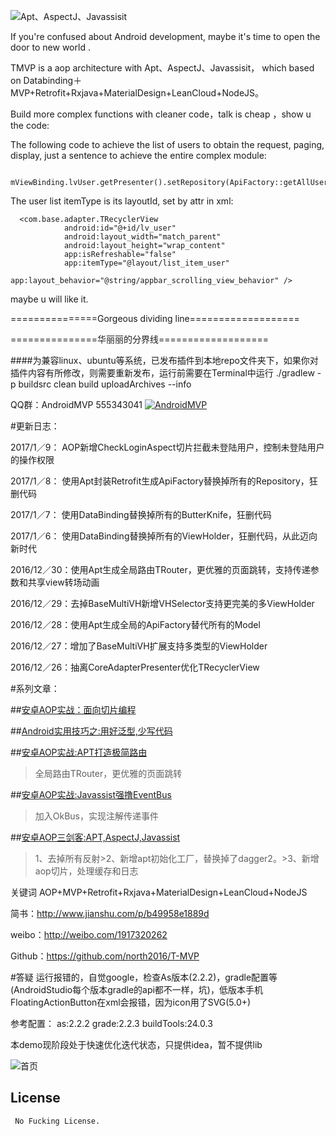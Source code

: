 ![Apt、AspectJ、Javassisit](http://upload-images.jianshu.io/upload_images/751860-0641778f0bc265ad.png?imageMogr2/auto-orient/strip%7CimageView2/2/w/1240)


If you're confused about Android development, maybe it's time to open the door to  new world .

TMVP is a aop architecture with Apt、AspectJ、Javassisit，
which based on Databinding＋MVP+Retrofit+Rxjava+MaterialDesign+LeanCloud+NodeJS。

Build more complex functions with cleaner code，talk is cheap ，show u the code:

The following code to achieve the list of users to obtain the request, paging, display, 
 just a sentence to achieve the entire complex module:

```
    mViewBinding.lvUser.getPresenter().setRepository(ApiFactory::getAllUser).fetch();
```

The user list itemType is its layoutId, set by attr in xml:

```
  <com.base.adapter.TRecyclerView
            android:id="@+id/lv_user"
            android:layout_width="match_parent"
            android:layout_height="wrap_content"
            app:isRefreshable="false"
            app:itemType="@layout/list_item_user"
            app:layout_behavior="@string/appbar_scrolling_view_behavior" />
```

maybe u will like it.


===============Gorgeous dividing line===================



===============华丽丽的分界线===================

####为兼容linux、ubuntu等系统，已发布插件到本地repo文件夹下，如果你对插件内容有所修改，则需要重新发布，运行前需要在Terminal中运行 ./gradlew -p buildsrc clean build uploadArchives --info

QQ群：AndroidMVP   555343041 <a target="_blank" href="http://shang.qq.com/wpa/qunwpa?idkey=14f9009a0276624f6abf3221fe131c57ff05b70b5b4b922ed2c4aa4156155e73"><img border="0" src="http://pub.idqqimg.com/wpa/images/group.png" alt="AndroidMVP" title="AndroidMVP"></a>


#更新日志：

2017/1／9： AOP新增CheckLoginAspect切片拦截未登陆用户，控制未登陆用户的操作权限

2017/1／8： 使用Apt封装Retrofit生成ApiFactory替换掉所有的Repository，狂删代码

2017/1／7： 使用DataBinding替换掉所有的ButterKnife，狂删代码

2017/1／6： 使用DataBinding替换掉所有的ViewHolder，狂删代码，从此迈向新时代

2016/12／30：使用Apt生成全局路由TRouter，更优雅的页面跳转，支持传递参数和共享view转场动画

2016/12／29：去掉BaseMultiVH新增VHSelector支持更完美的多ViewHolder

2016/12／28：使用Apt生成全局的ApiFactory替代所有的Model

2016/12／27：增加了BaseMultiVH扩展支持多类型的ViewHolder

2016/12／26：抽离CoreAdapterPresenter优化TRecyclerView

#系列文章：

##[安卓AOP实战：面向切片编程](http://www.jianshu.com/p/b96a68ba50db)

##[Android实用技巧之:用好泛型,少写代码](http://www.jianshu.com/p/0f6800ded3da)

##[安卓AOP实战:APT打造极简路由](http://www.jianshu.com/p/6ccfa7b50f0e)
>全局路由TRouter，更优雅的页面跳转


##[安卓AOP实战:Javassist强撸EventBus](http://www.jianshu.com/p/33d8a3165b07)
>加入OkBus，实现注解传递事件

##[安卓AOP三剑客:APT,AspectJ,Javassist](http://www.jianshu.com/p/dca3e2c8608a)
>1、去掉所有反射>2、新增apt初始化工厂，替换掉了dagger2。>3、新增aop切片，处理缓存和日志

关键词 AOP+MVP+Retrofit+Rxjava+MaterialDesign+LeanCloud+NodeJS

简书：http://www.jianshu.com/p/b49958e1889d

weibo：http://weibo.com/1917320262

Github：https://github.com/north2016/T-MVP


#答疑
运行报错的，自觉google，检查As版本(2.2.2)，gradle配置等(AndroidStudio每个版本gradle的api都不一样，坑)，低版本手机FloatingActionButton在xml会报错，因为icon用了SVG(5.0+)

参考配置：   as:2.2.2    grade:2.2.3       buildTools:24.0.3


本demo现阶段处于快速优化迭代状态，只提供idea，暂不提供lib
   
![首页](app.gif)
## License

```
 No Fucking License.  
```



